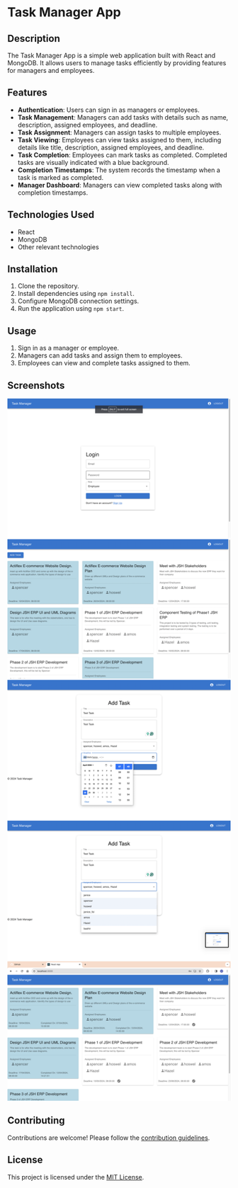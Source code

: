 # Task Manager App

## Description
The Task Manager App is a simple web application built with React and MongoDB. It allows users to manage tasks efficiently by providing features for managers and employees.

## Features
- **Authentication**: Users can sign in as managers or employees.
- **Task Management**: Managers can add tasks with details such as name, description, assigned employees, and deadline.
- **Task Assignment**: Managers can assign tasks to multiple employees.
- **Task Viewing**: Employees can view tasks assigned to them, including details like title, description, assigned employees, and deadline.
- **Task Completion**: Employees can mark tasks as completed. Completed tasks are visually indicated with a blue background.
- **Completion Timestamps**: The system records the timestamp when a task is marked as completed.
- **Manager Dashboard**: Managers can view completed tasks along with completion timestamps.

## Technologies Used
- React
- MongoDB
- Other relevant technologies

## Installation
1. Clone the repository.
2. Install dependencies using `npm install`.
3. Configure MongoDB connection settings.
4. Run the application using `npm start`.

## Usage
1. Sign in as a manager or employee.
2. Managers can add tasks and assign them to employees.
3. Employees can view and complete tasks assigned to them.

## Screenshots
![Screenshot 1](screenshots/Screenshot%202024-04-28%20at%2007.49.10.png)
![Screenshot 2](screenshots/Screenshot%202024-04-28%20at%2007.49.27.png)
![Screenshot 3](screenshots/Screenshot%202024-04-28%20at%2007.50.00.png)
![Screenshot 4](screenshots/Screenshot%202024-04-28%20at%2007.50.06.png)
![Screenshot 5](screenshots/Screenshot%202024-04-28%20at%2007.50.35.png)

## Contributing
Contributions are welcome! Please follow the [contribution guidelines](CONTRIBUTING.md).

## License
This project is licensed under the [MIT License](LICENSE).
